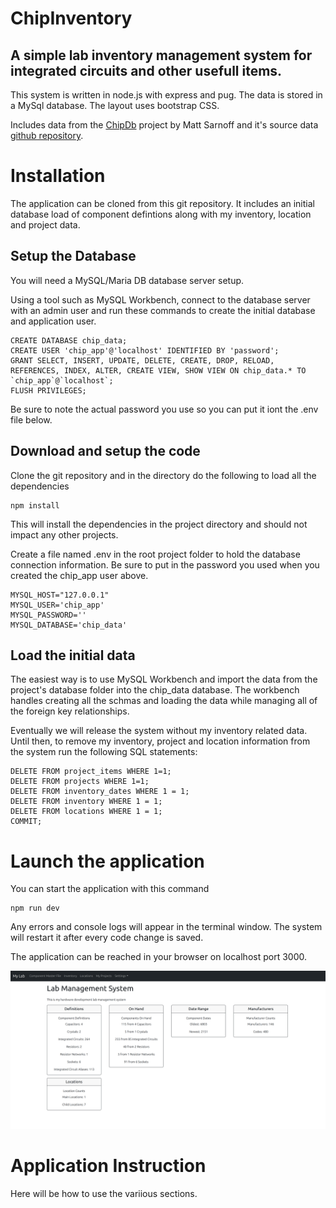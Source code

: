 # ChipInventory

## A simple lab inventory management system for integrated circuits and other usefull items. 

This system is written in node.js with express and pug.  The data is stored in a MySql database. 
The layout uses bootstrap CSS.

Includes data from the [ChipDb](https://www.msarnoff.org/chipdb/) project by Matt Sarnoff and it's 
source data [github repository](https://github.com/74hc595/chipdb).

# Installation
The application can be cloned from this git repository.  It includes an initial database load of component defintions along with my inventory, location and project data.
## Setup the Database
You will need a MySQL/Maria DB database server setup.

Using a tool such as MySQL Workbench, connect to the database server with an admin user and run these commands to create the initial database and application user.  
```
CREATE DATABASE chip_data;
CREATE USER 'chip_app'@'localhost' IDENTIFIED BY 'password';
GRANT SELECT, INSERT, UPDATE, DELETE, CREATE, DROP, RELOAD, REFERENCES, INDEX, ALTER, CREATE VIEW, SHOW VIEW ON chip_data.* TO `chip_app`@`localhost`;
FLUSH PRIVILEGES;
```
Be sure to note the actual password you use so you can put it iont the .env file below.

## Download and setup the code
Clone the git repository and in the directory do the following to load all the dependencies
```
npm install
```
This will install the dependencies in the project directory and should not impact any other projects.

Create a file named .env in the root project folder to hold the database connection information.  Be sure to put in the password you used when you created the chip_app user above.
```
MYSQL_HOST="127.0.0.1"
MYSQL_USER='chip_app'
MYSQL_PASSWORD=''
MYSQL_DATABASE='chip_data'
```
## Load the initial data
The easiest way is to use MySQL Workbench and import the data from the project's database folder into the chip_data database.  The workbench handles creating all the schmas and loading the data while managing all of the foreign key relationships.

Eventually we will release the system without my inventory related data.  Until then, to remove my inventory, project and location information from the system run the following SQL statements:
```
DELETE FROM project_items WHERE 1=1;
DELETE FROM projects WHERE 1=1;
DELETE FROM inventory_dates WHERE 1 = 1;
DELETE FROM inventory WHERE 1 = 1;
DELETE FROM locations WHERE 1 = 1;
COMMIT;
```
# Launch the application
You can start the application with this command
```
npm run dev
```
Any errors and console logs will appear in the terminal window.
The system will restart it after every code change is saved.

The application can be reached in your browser on localhost port 3000. 

![Image of the application main page in a browser](public/images/main_page.png "Main Page")

# Application Instruction
Here will be how to use the variious sections.
